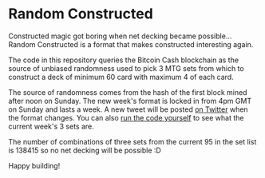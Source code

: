 # Random Constructed

Constructed magic got boring when net decking became possible... Random Constructed is a format that makes constructed interesting again.

The code in this repository queries the Bitcoin Cash blockchain as the source of unbiased randomness used to pick 3 MTG sets from which to construct a deck of minimum 60 card with maximum 4 of each card.

The source of randomness comes from the hash of the first block mined after noon on Sunday. The new week's format is locked in from 4pm GMT on Sunday and lasts a week. A new tweet will be posted [on Twitter](https://twitter.com/RandomConst) when the format changes. You can also [run the code yourself](https://twitter.com/RandomConst) to see what the current week's 3 sets are.

The number of combinations of three sets from the current 95 in the set list is 138415 so no net decking will be possible :D

Happy building!


